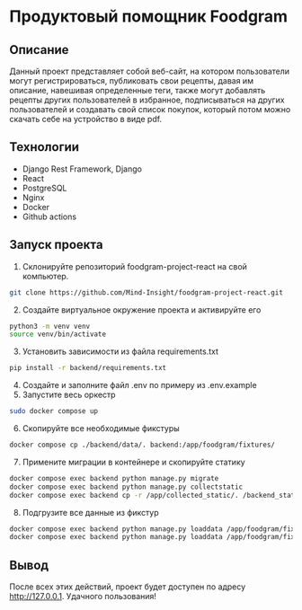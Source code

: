 # Продуктовый помощник Foodgram

## Описание
Данный проект представляет собой веб-сайт, на котором пользователи могут регистрироваться, публиковать свои рецепты, давая им описание, навешивая определенные теги, также могут добавлять рецепты других пользователей в избранное, подписываться на других пользователей и создавать свой список покупок, который потом можно скачать себе на устройство в виде pdf.

## Технологии
- Django Rest Framework, Django
- React
- PostgreSQL
- Nginx
- Docker
- Github actions

## Запуск проекта
1. Склонируйте репозиторий foodgram-project-react на свой компьютер.
```bash
git clone https://github.com/Mind-Insight/foodgram-project-react.git
```
2. Создайте виртуальное окружение проекта и активируйте его
```bash
python3 -m venv venv
source venv/bin/activate
```
3. Установить зависимости из файла requirements.txt
```bash
pip install -r backend/requirements.txt
```
4. Создайте и заполните файл .env по примеру из .env.example
5. Запустите весь оркестр
```bash
sudo docker compose up
```
6. Скопируйте все необходимые фикстуры
```bash
docker compose cp ./backend/data/. backend:/app/foodgram/fixtures/
```
7. Примените миграции в контейнере и скопируйте статику
```bash
docker compose exec backend python manage.py migrate
docker compose exec backend python manage.py collectstatic
docker compose exec backend cp -r /app/collected_static/. /backend_static/static/
```
8. Подгрузите все данные из фикстур
```bash
docker compose exec backend python manage.py loaddata /app/foodgram/fixtures/ingredients.json
docker compose exec backend python manage.py loaddata /app/foodgram/fixtures/tags.json
```

## Вывод
После всех этих действий, проект будет доступен по адресу http://127.0.0.1.
Удачного пользования!
